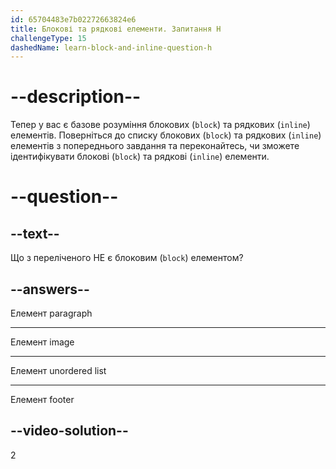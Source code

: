 ```yaml
---
id: 65704483e7b02272663824e6
title: Блокові та рядкові елементи. Запитання H
challengeType: 15
dashedName: learn-block-and-inline-question-h
---
```


# --description--

Тепер у вас є базове розуміння блокових (`block`) та рядкових (`inline`) елементів. Поверніться до списку блокових (`block`) та рядкових (`inline`) елементів з попереднього завдання та переконайтесь, чи зможете ідентифікувати блокові (`block`) та рядкові (`inline`) елементи.

# --question--

## --text--

Що з переліченого НЕ є блоковим (`block`) елементом?

## --answers--

Елемент paragraph

---

Елемент image

---

Елемент unordered list

---

Елемент footer

## --video-solution--

2
